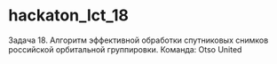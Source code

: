 # hackaton_lct_18
Задача 18. Алгоритм эффективной обработки спутниковых снимков российской орбитальной группировки. Команда: Otso United
